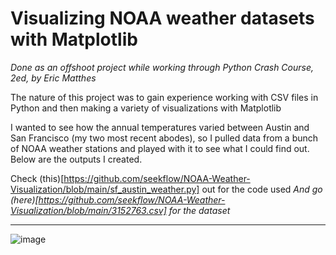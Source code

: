 # Visualizing NOAA weather datasets with Matplotlib

_Done as an offshoot project while working through Python Crash Course, 2ed, by Eric Matthes_



The nature of this project was to gain experience working with CSV files in Python and then making a variety of visualizations with Matplotlib

I wanted to see how the annual temperatures varied between Austin and San Francisco (my two most recent abodes), so I pulled data from a bunch of NOAA weather stations and played with it to see what I could find out. Below are the outputs I created. 


Check (this)[https://github.com/seekflow/NOAA-Weather-Visualization/blob/main/sf_austin_weather.py] out for the code used
_And go (here)[https://github.com/seekflow/NOAA-Weather-Visualization/blob/main/3152763.csv] for the dataset_


----------------------------------------------------------------


![image](https://user-images.githubusercontent.com/115762098/205157026-e49bdb4d-a85c-4264-b866-ebfb2ac30a8d.png)
